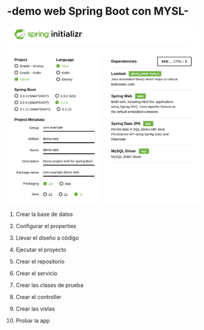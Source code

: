 # -demo web Spring Boot con MYSL-

![spring init.png](assets/spring%20init.png)

1. Crear la base de datos

2. Configurar el properties

3. Llevar el diseño a código

4. Ejecutar el proyecto

5. Crear el repositorio

6. Crear el servicio

7. Crear las clases de prueba

8. Crear el controller

9. Crear las vistas

10. Probar la app
